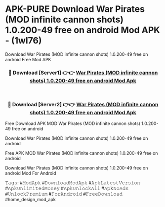 # APK-PURE Download War Pirates (MOD infinite cannon shots) 1.0.200-49 free on android Mod APK - (1wl76)
Download War Pirates (MOD infinite cannon shots) 1.0.200-49 free on android Free Mod APK

<div align="center">
<h3>🔴 Download [Server1] 👉👉 <a href="https://apk-comot.site?title=War_Pirates_(MOD_infinite_cannon_shots)_1.0.200-49_free_on_android">War Pirates (MOD infinite cannon shots) 1.0.200-49 free on android Mod Apk</a></h3><br>

<h3>🔴 Download [Server2] 👉👉 <a href="https://apk-comot.site?title=War_Pirates_(MOD_infinite_cannon_shots)_1.0.200-49_free_on_android">War Pirates (MOD infinite cannon shots) 1.0.200-49 free on android Mod Apk</a></h3>
</div>


Free Download APK MOD War Pirates (MOD infinite cannon shots) 1.0.200-49 free on android

Download War Pirates (MOD infinite cannon shots) 1.0.200-49 free on android 

Free APK MOD War Pirates (MOD infinite cannon shots) 1.0.200-49 free on android 

Download War Pirates (MOD infinite cannon shots) 1.0.200-49 free on android Mod For Android

𝚃𝚊𝚐𝚜: #𝙼𝚘𝚍𝙰𝚙𝚔 #𝙳𝚘𝚠𝚗𝚕𝚘𝚊𝚍𝙼𝚘𝚍𝙰𝚙𝚔 #𝙰𝚙𝚔𝙻𝚊𝚝𝚎𝚜𝚝𝚅𝚎𝚛𝚜𝚒𝚘𝚗 #𝙰𝚙𝚔𝚄𝚗𝚕𝚒𝚖𝚒𝚝𝚎𝚍𝙼𝚘𝚗𝚎𝚢 #𝙰𝚙𝚔𝚄𝚗𝚕𝚘𝚌𝚔𝙰𝚕𝚕 #𝙰𝚙𝚔𝙽𝚘𝙰𝚍𝚜 #𝚄𝚗𝚕𝚘𝚌𝚔𝙿𝚛𝚎𝚖𝚒𝚞𝚖 #𝙵𝚘𝚛𝙰𝚗𝚍𝚛𝚘𝚒𝚍 #𝙵𝚛𝚎𝚎𝙳𝚘𝚠𝚗𝚕𝚘𝚊𝚍 #home_design_mod_apk